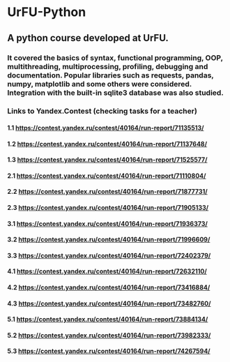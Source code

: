 # UrFU-Python
## A python course developed at UrFU.
### It covered the basics of syntax, functional programming, OOP, multithreading, multiprocessing, profiling, debugging and documentation. Popular libraries such as requests, pandas, numpy, matplotlib and some others were considered. Integration with the built-in sqlite3 database was also studied.



### Links to Yandex.Contest (checking tasks for a teacher)

#### 1.1 https://contest.yandex.ru/contest/40164/run-report/71135513/
#### 1.2 https://contest.yandex.ru/contest/40164/run-report/71137648/
#### 1.3 https://contest.yandex.ru/contest/40164/run-report/71525577/

#### 2.1 https://contest.yandex.ru/contest/40164/run-report/71110804/
#### 2.2 https://contest.yandex.ru/contest/40164/run-report/71877731/
#### 2.3 https://contest.yandex.ru/contest/40164/run-report/71905133/

#### 3.1 https://contest.yandex.ru/contest/40164/run-report/71936373/
#### 3.2 https://contest.yandex.ru/contest/40164/run-report/71996609/
#### 3.3 https://contest.yandex.ru/contest/40164/run-report/72402379/

#### 4.1 https://contest.yandex.ru/contest/40164/run-report/72632110/
#### 4.2 https://contest.yandex.ru/contest/40164/run-report/73416884/
#### 4.3 https://contest.yandex.ru/contest/40164/run-report/73482760/

#### 5.1 https://contest.yandex.ru/contest/40164/run-report/73884134/ 
#### 5.2 https://contest.yandex.ru/contest/40164/run-report/73982333/
#### 5.3 https://contest.yandex.ru/contest/40164/run-report/74267594/
